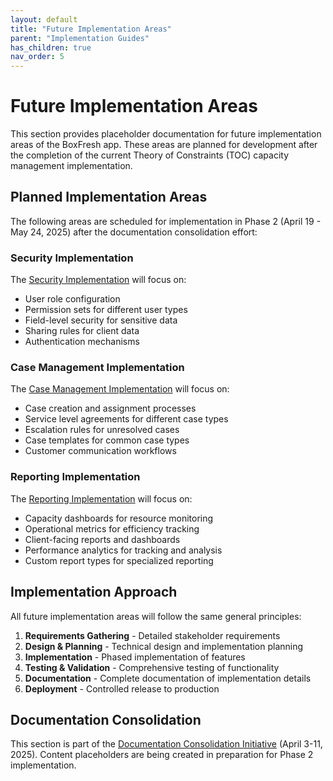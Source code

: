 ```yaml
---
layout: default
title: "Future Implementation Areas"
parent: "Implementation Guides"
has_children: true
nav_order: 5
---
```


# Future Implementation Areas

This section provides placeholder documentation for future implementation areas of the BoxFresh app. These areas are planned for development after the completion of the current Theory of Constraints (TOC) capacity management implementation.

## Planned Implementation Areas

The following areas are scheduled for implementation in Phase 2 (April 19 - May 24, 2025) after the documentation consolidation effort:

### Security Implementation

The [Security Implementation](../security/) will focus on:

- User role configuration
- Permission sets for different user types
- Field-level security for sensitive data
- Sharing rules for client data
- Authentication mechanisms

### Case Management Implementation

The [Case Management Implementation](../cases/) will focus on:

- Case creation and assignment processes
- Service level agreements for different case types
- Escalation rules for unresolved cases
- Case templates for common case types
- Customer communication workflows

### Reporting Implementation

The [Reporting Implementation](../reporting/) will focus on:

- Capacity dashboards for resource monitoring
- Operational metrics for efficiency tracking
- Client-facing reports and dashboards
- Performance analytics for tracking and analysis
- Custom report types for specialized reporting

## Implementation Approach

All future implementation areas will follow the same general principles:

1. **Requirements Gathering** - Detailed stakeholder requirements
2. **Design & Planning** - Technical design and implementation planning
3. **Implementation** - Phased implementation of features
4. **Testing & Validation** - Comprehensive testing of functionality
5. **Documentation** - Complete documentation of implementation details
6. **Deployment** - Controlled release to production

## Documentation Consolidation

This section is part of the [Documentation Consolidation Initiative](../../project/consolidation-status.md) (April 3-11, 2025). Content placeholders are being created in preparation for Phase 2 implementation. 